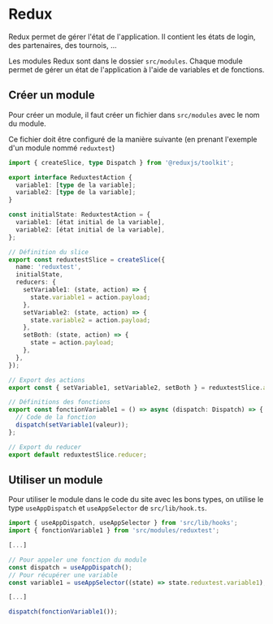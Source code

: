 # Redux

Redux permet de gérer l'état de l'application. Il contient les états de login, des partenaires, des tournois, ...

Les modules Redux sont dans le dossier `src/modules`. Chaque module permet de gérer un état de l'application à l'aide de variables et de fonctions.

## Créer un module

Pour créer un module, il faut créer un fichier dans `src/modules` avec le nom du module.

Ce fichier doit être configuré de la manière suivante (en prenant l'exemple d'un module nommé `reduxtest`)

```ts
import { createSlice, type Dispatch } from '@reduxjs/toolkit';

export interface ReduxtestAction {
  variable1: [type de la variable];
  variable2: [type de la variable];
}

const initialState: ReduxtestAction = {
  variable1: [état initial de la variable],
  variable2: [état initial de la variable],
};

// Définition du slice
export const reduxtestSlice = createSlice({
  name: 'reduxtest',
  initialState,
  reducers: {
    setVariable1: (state, action) => {
      state.variable1 = action.payload;
    },
    setVariable2: (state, action) => {
      state.variable2 = action.payload;
    },
    setBoth: (state, action) => {
      state = action.payload;
    },
  },
});

// Export des actions
export const { setVariable1, setVariable2, setBoth } = reduxtestSlice.actions;

// Définitions des fonctions
export const fonctionVariable1 = () => async (dispatch: Dispatch) => {
  // Code de la fonction
  dispatch(setVariable1(valeur));
};

// Export du reducer
export default reduxtestSlice.reducer;
```

## Utiliser un module

Pour utiliser le module dans le code du site avec les bons types, on utilise le type `useAppDispatch` et `useAppSelector` de `src/lib/hook.ts`.

```ts
import { useAppDispatch, useAppSelector } from 'src/lib/hooks';
import { fonctionVariable1 } from 'src/modules/reduxtest';

[...]

// Pour appeler une fonction du module
const dispatch = useAppDispatch();
// Pour récupérer une variable
const variable1 = useAppSelector((state) => state.reduxtest.variable1);

[...]

dispatch(fonctionVariable1());
```